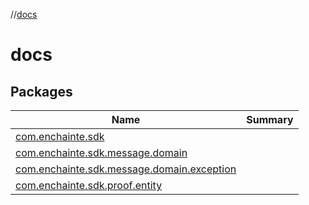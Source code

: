 //[docs](index.md)

# docs

## Packages

|  Name|  Summary| 
|---|---|
| <a name="com.enchainte.sdk////PointingToDeclaration/"></a>[com.enchainte.sdk](com.enchainte.sdk/index.md) |
| <a name="com.enchainte.sdk.message.domain////PointingToDeclaration/"></a>[com.enchainte.sdk.message.domain](com.enchainte.sdk.message.domain/index.md) |
| <a name="com.enchainte.sdk.message.domain.exception////PointingToDeclaration/"></a>[com.enchainte.sdk.message.domain.exception](com.enchainte.sdk.message.domain.exception/index.md) |
| <a name="com.enchainte.sdk.proof.entity////PointingToDeclaration/"></a>[com.enchainte.sdk.proof.entity](com.enchainte.sdk.proof.domain/index.md) | 

